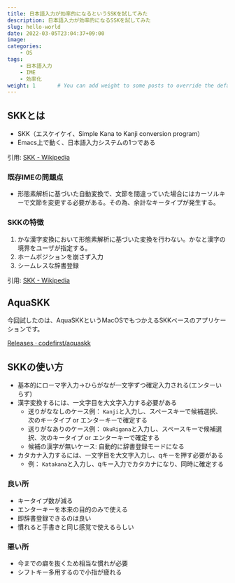 ```yaml
---
title: 日本語入力が効率的になるというSSKを試してみた
description: 日本語入力が効率的になるSSKを試してみた
slug: hello-world
date: 2022-03-05T23:04:37+09:00
image: 
categories:
    - OS
tags:
    - 日本語入力
    - IME
    - 効率化
weight: 1       # You can add weight to some posts to override the default sorting (date descending)
---
```


## SKKとは

- SKK（エスケイケイ、Simple Kana to Kanji conversion program）
- Emacs上で動く、日本語入力システムの1つである

引用: [SKK \- Wikipedia](https://ja.wikipedia.org/wiki/SKK)

### 既存IMEの問題点

- 形態素解析に基づいた自動変換で、文節を間違っていた場合にはカーソルキーで文節を変更する必要がある。その為、余計なキータイプが発生する。

### SKKの特徴

1. かな漢字変換において形態素解析に基づいた変換を行わない。かなと漢字の境界をユーザが指定する。
2. ホームポジションを崩さず入力
3. シームレスな辞書登録

引用: [SKK \- Wikipedia](https://ja.wikipedia.org/wiki/SKK)

## AquaSKK

今回試したのは、AquaSKKというMacOSでもつかえるSKKベースのアプリケーションです。

[Releases · codefirst/aquaskk](https://github.com/codefirst/aquaskk/releases)

## SKKの使い方

- 基本的にローマ字入力→ひらがなが一文字ずつ確定入力される(エンターいらず)
- 漢字変換するには、一文字目を大文字入力する必要がある
  - 送りがななしのケース例： `Kanji`と入力し、スペースキーで候補選択、次のキータイプ or エンターキーで確定する
  - 送りがなありのケース例： `OkuRigana`と入力し、スペースキーで候補選択、次のキータイプ or エンターキーで確定する
  - 候補の漢字が無いケース: 自動的に辞書登録モードになる
- カタカナ入力するには、一文字目を大文字入力し、qキーを押す必要がある
  - 例： `Katakana`と入力し、qキー入力でカタカナになり、同時に確定する

### 良い所

- キータイプ数が減る
- エンターキーを本来の目的のみで使える
- 即辞書登録できるのは良い
- 慣れると手書きと同じ感覚で使えるらしい

### 悪い所

- 今までの癖を抜くため相当な慣れが必要
- シフトキー多用するので小指が疲れる

